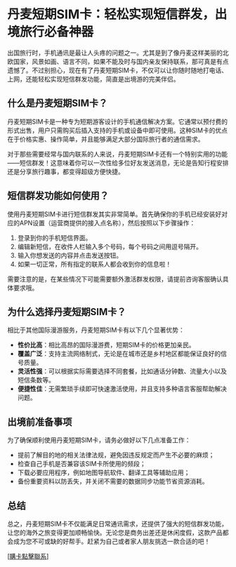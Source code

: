 # 丹麦短期SIM卡：轻松实现短信群发，出境旅行必备神器

出国旅行时，手机通讯是最让人头疼的问题之一。尤其是到了像丹麦这样美丽的北欧国家，风景如画、语言不同，如果不能及时与国内亲友保持联系，那可真是有点遗憾了。不过别担心，现在有了丹麦短期SIM卡，不仅可以让你随时随地打电话、上网，还能轻松实现短信群发功能，简直是出境游的完美伴侣。

## 什么是丹麦短期SIM卡？

丹麦短期SIM卡是一种专为短期游客设计的手机通信解决方案。它通常以预付费的形式出售，用户只需购买后插入支持的手机或设备中即可使用。这种SIM卡的优点在于价格实惠、操作简单，并且能够满足大部分国际旅行者的通信需求。

对于那些需要经常与国内联系的人来说，丹麦短期SIM卡还有一个特别实用的功能——短信群发！这意味着你可以一次性给多位好友发送消息，无论是告知行程安排还是分享旅行趣事，都变得超级方便快捷。

## 短信群发功能如何使用？

使用丹麦短期SIM卡进行短信群发其实非常简单。首先确保你的手机已经安装好对应的APN设置（运营商提供的接入点名称），然后按照以下步骤操作：

1. 登录到你的手机短信界面。
2. 编辑新短信，在收件人栏输入多个号码，每个号码之间用逗号隔开。
3. 输入你想发送的内容并点击发送按钮。
4. 如果一切正常，所有指定的联系人都会收到你的信息啦！

需要注意的是，在某些情况下可能需要额外激活群发权限，请提前咨询客服确认具体要求哦。

## 为什么选择丹麦短期SIM卡？

相比于其他国际漫游服务，丹麦短期SIM卡有以下几个显著优势：
- **性价比高**：相比高昂的国际漫游费，短期SIM卡的价格更加亲民。
- **覆盖广泛**：支持主流网络制式，无论是在城市还是乡村地区都能保证良好的信号质量。
- **灵活性强**：可以根据实际需要选择不同套餐，比如通话分钟数、流量大小以及短信条数等。
- **便捷性佳**：无需繁琐手续即可快速激活使用，并且支持多种语言客服帮助解决问题。

## 出境前准备事项

为了确保顺利使用丹麦短期SIM卡，请务必做好以下几点准备工作：
- 提前了解目的地的相关法律法规，避免因违反规定而产生不必要的麻烦；
- 检查自己手机是否兼容该SIM卡所使用的频段；
- 下载必要应用程序，例如地图导航软件、翻译工具等辅助应用；
- 备份重要资料以防丢失，并关闭不需要的数据同步功能节省资源消耗。

## 总结

总之，丹麦短期SIM卡不仅能满足日常通讯需求，还提供了强大的短信群发功能，让您的海外之旅变得更加顺畅愉快。无论您是商务出差还是休闲度假，这款产品都会成为您不可或缺的好帮手。赶紧为自己或者家人朋友挑选一款合适的吧！

[[購卡點擊聯系](https://t.me/s/esim1088)]
